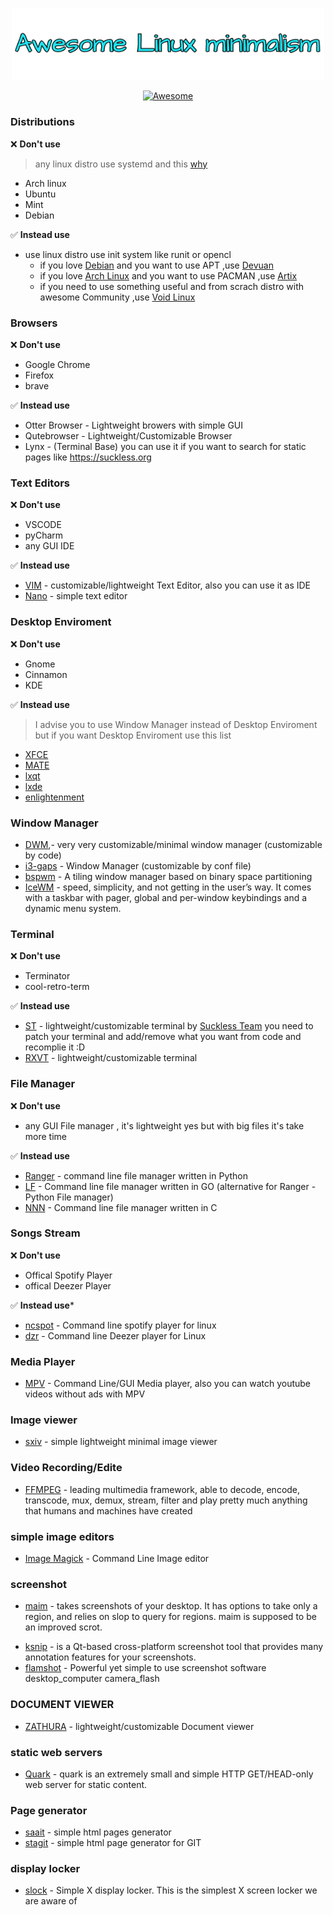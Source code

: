<p align="center"><img width="500" src="icons/linuxm.png"> </img></p>
<p align="center">
  <a href="https://awesome.re">
		<img src="https://awesome.re/badge.svg" alt="Awesome">
	</a>
</p>

### Distributions
:x: **Don't use** <br>
> any linux distro use systemd and this [why](https://suckless.org/sucks/systemd/)
- Arch linux
- Ubuntu
- Mint
- Debian

✅ **Instead use** <br>
* use linux distro use init system like runit or opencl
  - if you love [Debian](https://www.debian.org/) and you want to use APT ,use [Devuan](https://www.devuan.org/)
  - if you love [Arch Linux](https://archlinux.org) and you want to use PACMAN ,use [Artix](https://artixlinux.org/) 
  - if you need to use something useful and from scrach distro with awesome Community ,use [Void Linux](https://voidlinux.org)

### Browsers <br>
:x: **Don't use**
- Google Chrome
- Firefox
- brave

✅ **Instead use**  <br>
- Otter Browser - Lightweight browers with simple GUI
- Qutebrowser - Lightweight/Customizable Browser 
- Lynx - (Terminal Base) you can use it if you want to search for static pages like https://suckless.org

### Text Editors <br>
:x: **Don't use**
- VSCODE
- pyCharm
- any GUI IDE

✅ **Instead use**  <br>
- [VIM](https://www.vim.org/) - customizable/lightweight Text Editor, also you can use it as IDE
- [Nano](https://www.nano-editor.org/) - simple text editor

### Desktop Enviroment <br>
:x: **Don't use**
- Gnome
- Cinnamon
- KDE

✅ **Instead use**  <br>

> I advise you to use Window Manager instead of Desktop Enviroment but if you want Desktop Enviroment use this list

- [XFCE](https://www.xfce.org/)
- [MATE](https://mate-desktop.org/)
- [lxqt](https://lxqt-project.org/)
- [lxde](http://www.lxde.org/)
- [enlightenment](https://www.enlightenment.org/)

### Window Manager <br>
- [DWM](https://dwm.suckless.org/),- very very customizable/minimal window manager (customizable by code)
- [i3-gaps](https://github.com/Airblader/i3) - Window Manager (customizable by conf file)
- [bspwm](https://github.com/baskerville/bspwm) - A tiling window manager based on binary space partitioning
- [IceWM](https://ice-wm.org/) - speed, simplicity, and not getting in the user’s way. It comes with a taskbar with pager, global and per-window keybindings and a dynamic menu system.

### Terminal <br>
:x: **Don't use**
- Terminator
- cool-retro-term

✅ **Instead use**  <br>
- [ST](https://st.suckless.org) - lightweight/customizable terminal by [Suckless Team](https://suckless.org) you need to patch your terminal and add/remove what you want from code and recomplie it :D
- [RXVT](https://wiki.archlinux.org/title/Rxvt-unicode) - lightweight/customizable terminal


### File Manager <br>
:x: **Don't use** <br>
- any GUI File manager , it's lightweight yes but with big files it's take more time 

✅ **Instead use**  <br>
- [Ranger](https://github.com/ranger/ranger) - command line file manager written in Python
- [LF](https://github.com/gokcehan/lf) - Command line file manager written in GO (alternative for Ranger - Python File manager)
- [NNN](https://github.com/jarun/nnn) - Command line file manager written in C
### Songs Stream <br>
:x: **Don't use**
- Offical Spotify Player
- offical Deezer Player
 
✅ **Instead use*** <br>
- [ncspot](https://github.com/hrkfdn/ncspot) - Command line spotify player for linux 
- [dzr](https://github.com/yne/dzr) - Command line Deezer player for Linux

### Media Player <br>
* [MPV](https://github.com/mpv-player/mpv) - Command Line/GUI Media player, also you can watch youtube videos without ads with MPV
### Image viewer <br>
- [sxiv](https://github.com/muennich/sxiv) - simple lightweight minimal image viewer

### Video Recording/Edite
- [FFMPEG](https://www.ffmpeg.org/) - leading multimedia framework, able to decode, encode, transcode, mux, demux, stream, filter and play pretty much anything that humans and machines have created


### simple image editors
* [Image Magick](https://imagemagick.org/index.php) - Command Line Image editor

### screenshot
* [maim](https://github.com/naelstrof/maim) - takes screenshots of your desktop. It has options to take only a region, and relies on slop to query for regions. maim is supposed to be an improved scrot.
- [ksnip](https://github.com/ksnip/ksnip) - is a Qt-based cross-platform screenshot tool that provides many annotation features for your screenshots.
- [flamshot](https://github.com/flameshot-org/flameshot) - Powerful yet simple to use screenshot software desktop_computer camera_flash

### DOCUMENT VIEWER
- [ZATHURA](https://github.com/pwmt/zathura) - lightweight/customizable Document viewer


### static web servers
- [Quark](https://tools.suckless.org/quark/) - quark is an extremely small and simple HTTP GET/HEAD-only web server for static content.

### Page generator
- [saait](https://git.codemadness.org/saait/file/README.html) - simple html pages generator
- [stagit](https://git.codemadness.org/stagit/file/README.html) - simple html page generator for GIT

### display locker
- [slock](https://tools.suckless.org/slock/) - Simple X display locker. This is the simplest X screen locker we are aware of
